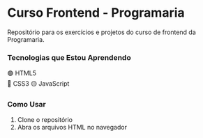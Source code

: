 # Curso Frontend - Programaria

Repositório para os exercícios e projetos do curso de frontend da Programaria.

### Tecnologias que Estou Aprendendo
🟢 HTML5  
🔵 CSS3 
🟡 JavaScript


### Como Usar
1. Clone o repositório
2. Abra os arquivos HTML no navegador
